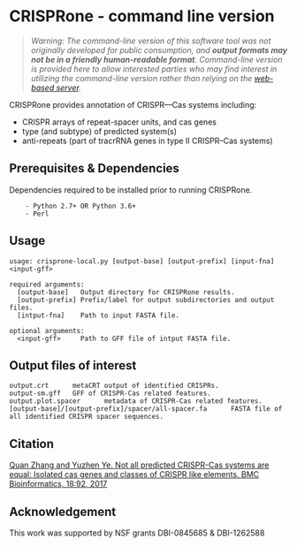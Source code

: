 # CRISPRone - command line version

> *Warning: The command-line version of this software tool was not originally developed for public consumption, and **output formats may not be in a friendly human-readable format**. Command-line version is provided here to allow interested parties who may find interest in utilizing the command-line version rather than relying on the [web-based server](https://omics.informatics.indiana.edu/CRISPRone/).*

CRISPRone provides annotation of CRISPR—Cas systems including:

- CRISPR arrays of repeat-spacer units, and cas genes
- type (and subtype) of predicted system(s)
- anti-repeats (part of tracrRNA genes in type II CRISPR–Cas systems)

## Prerequisites & Dependencies
Dependencies required to be installed prior to running CRISPRone.
```
    - Python 2.7+ OR Python 3.6+
    - Perl 
```

## Usage
```
usage: crisprone-local.py [output-base] [output-prefix] [input-fna] <input-gff> 

required arguments:
  [output-base]   Output directory for CRISPRone results.
  [output-prefix] Prefix/label for output subdirectories and output files.
  [intput-fna]    Path to input FASTA file.

optional arguments:
  <input-gff>     Path to GFF file of intput FASTA file.
```

## Output files of interest
```
output.crt      metaCRT output of identified CRISPRs.
output-sm.gff   GFF of CRISPR-Cas related features.
output.plot.spacer      metadata of CRISPR-Cas related features.
[output-base]/[output-prefix]/spacer/all-spacer.fa      FASTA file of all identified CRISPR spacer sequences.
```

## Citation
[Quan Zhang and Yuzhen Ye. Not all predicted CRISPR-Cas systems are equal: Isolated cas genes and classes of CRISPR like elements. BMC Bioinformatics, 18:92, 2017](https://www.readcube.com/articles/10.1186%2Fs12859-017-1512-4?author_access_token=Qirj1Fc54XCKXl2D5HFJCm_BpE1tBhCbnbw3BuzI2RO4ZMi96tlS0oMzwlg-pp16kdzldidFLmNumT7rd8h_qbSZ5oHFl3YSgoHGATPEpRriHC-flZ89ve1ZvCelk1nsA5g-3ePZ_RFmWnd1b8Tjyw==)

## Acknowledgement
This work was supported by NSF grants DBI-0845685 & DBI-1262588
